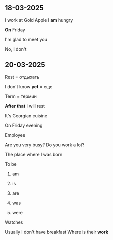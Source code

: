 ## 18-03-2025

I work at Gold Apple
I **am** hungry

**On** Friday

I'm glad to meet you 

No, I don't


## 20-03-2025

Rest = отдыхать

I don't know **yet** = еще 

Term = термин

**After that** I will rest

It's Georgian cuisine 

On Friday evening

Employee

Are you very busy?
Do you work a lot?

The place where I was born

To be 
1. am
2. is
3. are

4. was
5. were

Watches

Usually I don't have breakfast
Where is their **work**
